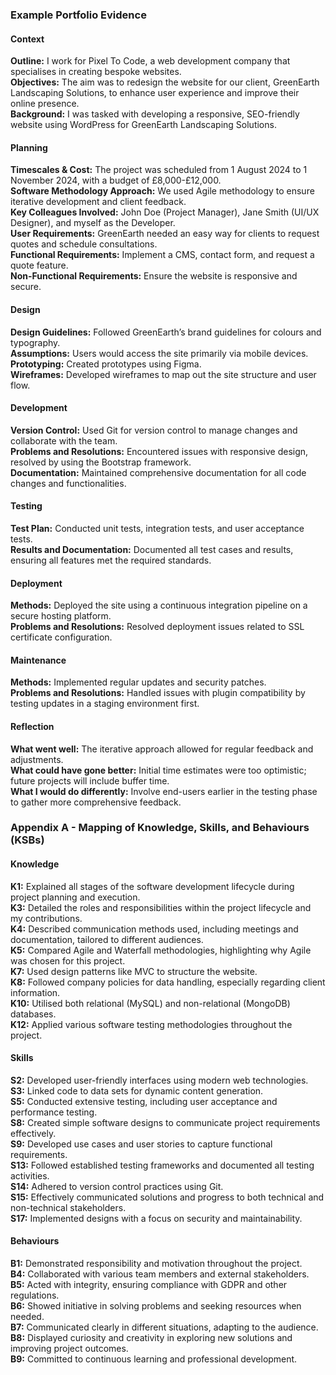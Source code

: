 ### Example Portfolio Evidence

#### Context
**Outline:** I work for Pixel To Code, a web development company that specialises in creating bespoke websites.  
**Objectives:** The aim was to redesign the website for our client, GreenEarth Landscaping Solutions, to enhance user experience and improve their online presence.  
**Background:** I was tasked with developing a responsive, SEO-friendly website using WordPress for GreenEarth Landscaping Solutions.

#### Planning
**Timescales & Cost:** The project was scheduled from 1 August 2024 to 1 November 2024, with a budget of £8,000-£12,000.  
**Software Methodology Approach:** We used Agile methodology to ensure iterative development and client feedback.  
**Key Colleagues Involved:** John Doe (Project Manager), Jane Smith (UI/UX Designer), and myself as the Developer.  
**User Requirements:** GreenEarth needed an easy way for clients to request quotes and schedule consultations.  
**Functional Requirements:** Implement a CMS, contact form, and request a quote feature.  
**Non-Functional Requirements:** Ensure the website is responsive and secure.

#### Design
**Design Guidelines:** Followed GreenEarth’s brand guidelines for colours and typography.  
**Assumptions:** Users would access the site primarily via mobile devices.  
**Prototyping:** Created prototypes using Figma.  
**Wireframes:** Developed wireframes to map out the site structure and user flow.

#### Development
**Version Control:** Used Git for version control to manage changes and collaborate with the team.  
**Problems and Resolutions:** Encountered issues with responsive design, resolved by using the Bootstrap framework.  
**Documentation:** Maintained comprehensive documentation for all code changes and functionalities.

#### Testing
**Test Plan:** Conducted unit tests, integration tests, and user acceptance tests.  
**Results and Documentation:** Documented all test cases and results, ensuring all features met the required standards.

#### Deployment
**Methods:** Deployed the site using a continuous integration pipeline on a secure hosting platform.  
**Problems and Resolutions:** Resolved deployment issues related to SSL certificate configuration.

#### Maintenance
**Methods:** Implemented regular updates and security patches.  
**Problems and Resolutions:** Handled issues with plugin compatibility by testing updates in a staging environment first.

#### Reflection
**What went well:** The iterative approach allowed for regular feedback and adjustments.  
**What could have gone better:** Initial time estimates were too optimistic; future projects will include buffer time.  
**What I would do differently:** Involve end-users earlier in the testing phase to gather more comprehensive feedback.

### Appendix A - Mapping of Knowledge, Skills, and Behaviours (KSBs)

#### Knowledge
**K1:** Explained all stages of the software development lifecycle during project planning and execution.  
**K3:** Detailed the roles and responsibilities within the project lifecycle and my contributions.  
**K4:** Described communication methods used, including meetings and documentation, tailored to different audiences.  
**K5:** Compared Agile and Waterfall methodologies, highlighting why Agile was chosen for this project.  
**K7:** Used design patterns like MVC to structure the website.  
**K8:** Followed company policies for data handling, especially regarding client information.  
**K10:** Utilised both relational (MySQL) and non-relational (MongoDB) databases.  
**K12:** Applied various software testing methodologies throughout the project.

#### Skills
**S2:** Developed user-friendly interfaces using modern web technologies.  
**S3:** Linked code to data sets for dynamic content generation.  
**S5:** Conducted extensive testing, including user acceptance and performance testing.  
**S8:** Created simple software designs to communicate project requirements effectively.  
**S9:** Developed use cases and user stories to capture functional requirements.  
**S13:** Followed established testing frameworks and documented all testing activities.  
**S14:** Adhered to version control practices using Git.  
**S15:** Effectively communicated solutions and progress to both technical and non-technical stakeholders.  
**S17:** Implemented designs with a focus on security and maintainability.

#### Behaviours
**B1:** Demonstrated responsibility and motivation throughout the project.  
**B4:** Collaborated with various team members and external stakeholders.  
**B5:** Acted with integrity, ensuring compliance with GDPR and other regulations.  
**B6:** Showed initiative in solving problems and seeking resources when needed.  
**B7:** Communicated clearly in different situations, adapting to the audience.  
**B8:** Displayed curiosity and creativity in exploring new solutions and improving project outcomes.  
**B9:** Committed to continuous learning and professional development.
